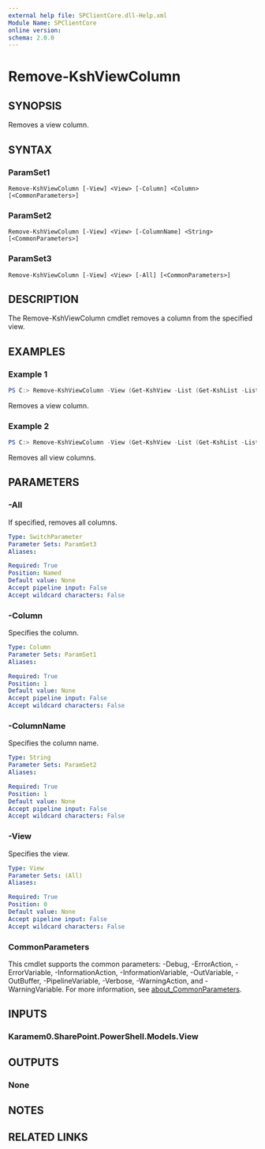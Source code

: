 ```yaml
---
external help file: SPClientCore.dll-Help.xml
Module Name: SPClientCore
online version:
schema: 2.0.0
---
```


# Remove-KshViewColumn

## SYNOPSIS
Removes a view column.

## SYNTAX

### ParamSet1
```
Remove-KshViewColumn [-View] <View> [-Column] <Column> [<CommonParameters>]
```

### ParamSet2
```
Remove-KshViewColumn [-View] <View> [-ColumnName] <String> [<CommonParameters>]
```

### ParamSet3
```
Remove-KshViewColumn [-View] <View> [-All] [<CommonParameters>]
```

## DESCRIPTION
The Remove-KshViewColumn cmdlet removes a column from the specified view.

## EXAMPLES

### Example 1
```powershell
PS C:> Remove-KshViewColumn -View (Get-KshView -List (Get-KshList -ListTitle 'Announcements') -ViewTitle 'My Items') -Column (Get-KshColumn -List (Get-KshList -ListTitle 'Announcements') -ColumnName 'Remarks')
```

Removes a view column.

### Example 2
```powershell
PS C:> Remove-KshViewColumn -View (Get-KshView -List (Get-KshList -ListTitle 'Announcements') -ViewTitle 'My Items') -All
```

Removes all view columns.

## PARAMETERS

### -All
If specified, removes all columns.

```yaml
Type: SwitchParameter
Parameter Sets: ParamSet3
Aliases:

Required: True
Position: Named
Default value: None
Accept pipeline input: False
Accept wildcard characters: False
```

### -Column
Specifies the column.

```yaml
Type: Column
Parameter Sets: ParamSet1
Aliases:

Required: True
Position: 1
Default value: None
Accept pipeline input: False
Accept wildcard characters: False
```

### -ColumnName
Specifies the column name.

```yaml
Type: String
Parameter Sets: ParamSet2
Aliases:

Required: True
Position: 1
Default value: None
Accept pipeline input: False
Accept wildcard characters: False
```

### -View
Specifies the view.

```yaml
Type: View
Parameter Sets: (All)
Aliases:

Required: True
Position: 0
Default value: None
Accept pipeline input: False
Accept wildcard characters: False
```

### CommonParameters
This cmdlet supports the common parameters: -Debug, -ErrorAction, -ErrorVariable, -InformationAction, -InformationVariable, -OutVariable, -OutBuffer, -PipelineVariable, -Verbose, -WarningAction, and -WarningVariable. For more information, see [about_CommonParameters](http://go.microsoft.com/fwlink/?LinkID=113216).

## INPUTS

### Karamem0.SharePoint.PowerShell.Models.View

## OUTPUTS

### None

## NOTES

## RELATED LINKS
